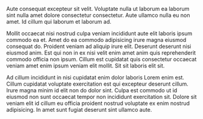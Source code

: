 Aute consequat excepteur sit velit. Voluptate nulla ut laborum ea laborum sint nulla amet dolore consectetur consectetur. Aute ullamco nulla eu non amet. Id cillum qui laborum et laborum ad.

Mollit occaecat nisi nostrud culpa veniam incididunt aute elit laboris ipsum commodo ea et. Amet do ea commodo adipisicing irure magna eiusmod consequat do. Proident veniam ad aliquip irure elit. Deserunt deserunt nisi eiusmod anim. Est qui non in ex nisi velit enim amet anim quis reprehenderit commodo officia non ipsum. Cillum est cupidatat quis consectetur occaecat veniam amet enim ipsum veniam elit mollit. Sit sit laboris elit sit.

Ad cillum incididunt in nisi cupidatat enim dolor laboris Lorem enim est. Cillum cupidatat voluptate exercitation est qui excepteur deserunt cillum. Irure magna minim id elit non do dolor sint. Culpa est commodo ut id eiusmod non sunt occaecat tempor non incididunt exercitation sit. Dolore sit veniam elit id cillum eu officia proident nostrud voluptate ex enim nostrud adipisicing. In amet sunt fugiat deserunt sint ullamco aute.
